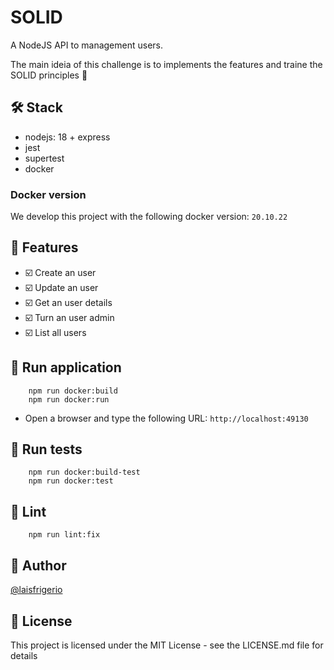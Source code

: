 # SOLID

A NodeJS API to management users.

The main ideia of this challenge is to implements the features and traine the SOLID principles 🚀

## 🛠️ Stack

- nodejs: 18 + express
- jest
- supertest
- docker

### Docker version

We develop this project with the following docker version: `20.10.22`

## :pencil: Features

- :ballot_box_with_check: Create an user
- :ballot_box_with_check: Update an user
- :ballot_box_with_check: Get an user details
- :ballot_box_with_check: Turn an user admin
- :ballot_box_with_check: List all users

## :gem: Run application

```
    npm run docker:build
    npm run docker:run
```

- Open a browser and type the following URL: `http://localhost:49130`

## :gem: Run tests

```
    npm run docker:build-test
    npm run docker:test
```

## :gem: Lint

```
    npm run lint:fix
```

## :woman: Author

[@laisfrigerio](https://instagram.com/laisfrigerio/)

## 📄 License

This project is licensed under the MIT License - see the LICENSE.md file for details
